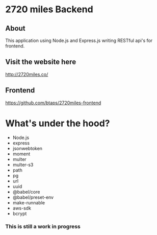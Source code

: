 # 2720 miles Backend

## About

This application using Node.js and Express.js writing RESTful api's for frontend.

## Visit the website here
http://2720miles.co/

## Frontend
https://github.com/btaps/2720miles-frontend

# What's under the hood?

-   Node.js
-   express
-   jsonwebtoken
-   moment
-   multer
-   multer-s3
-   path
-   pg
-   url
-   uuid
-   @babel/core
-   @babel/preset-env
-   make-runnable
-   aws-sdk
-   bcrypt

### This is still a work in progress 
